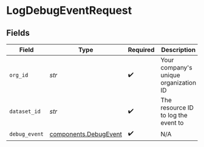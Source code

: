 # LogDebugEventRequest


## Fields

| Field                                                          | Type                                                           | Required                                                       | Description                                                    | Example                                                        |
| -------------------------------------------------------------- | -------------------------------------------------------------- | -------------------------------------------------------------- | -------------------------------------------------------------- | -------------------------------------------------------------- |
| `org_id`                                                       | *str*                                                          | :heavy_check_mark:                                             | Your company's unique organization ID                          | org-123                                                        |
| `dataset_id`                                                   | *str*                                                          | :heavy_check_mark:                                             | The resource ID to log the event to                            | model-123                                                      |
| `debug_event`                                                  | [components.DebugEvent](../../models/components/debugevent.md) | :heavy_check_mark:                                             | N/A                                                            |                                                                |